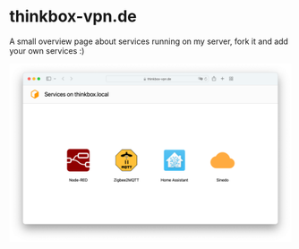 # thinkbox-vpn.de
A small overview page about services running on my server, fork it and add your own services :)

<img src="docs/website.png" alt="overview page"/>